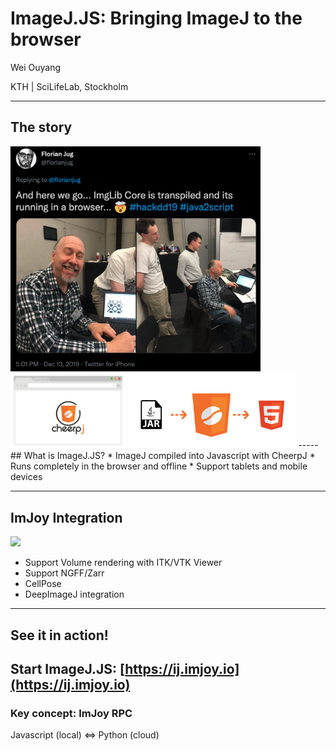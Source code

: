 # ImageJ.JS: Bringing ImageJ to the browser

Wei Ouyang 

KTH | SciLifeLab, Stockholm

-----
## The story
<img style="width: 400px" src="https://raw.githubusercontent.com/oeway/slides/master/2021/bob-java2script-hackathon.png">
<br>
<img style="height: 120px" src="https://raw.githubusercontent.com/oeway/slides/master/2021/cheerpj-browser.png">
<img style="height: 120px" src="https://raw.githubusercontent.com/oeway/slides/master/2021/cheerpj-html5-conversion.png">
-----
## What is ImageJ.JS?
 * ImageJ compiled into Javascript with CheerpJ
 * Runs completely in the browser and offline
 * Support tablets and mobile devices

-----
## ImJoy Integration
<img style="width: 200px" src="https://imjoy.io/static/img/imjoy-logo-white.png">
<br>

 * Support Volume rendering with ITK/VTK Viewer
 * Support NGFF/Zarr
 * CellPose
 * DeepImageJ integration


-----
## See it in action!

Start ImageJ.JS: [https://ij.imjoy.io](https://ij.imjoy.io)
-----
<!-- .slide: data-state="demo1" -->
### Key concept: ImJoy RPC
<div>
Javascript (local)  ⇔  Python (cloud)
</div>
<div>
<div id="window-1" style="display: inline-block;width: 46%; height: calc(100vh - 200px);"></div>

<div id="window-2" style="display: inline-block;width: 46%; height: calc(100vh - 200px);"></div>
</div>

-----
<!-- .slide: data-state="ij-macro-1" -->
## Interactive slides and teaching

A basic ImageJ macro example:
<div id="macro-editor-1"></div>

-----
<!-- .slide: data-state="ij-macro-2" -->
## Another example

<div id="macro-editor-2"></div>

-----
## Limitations

 * Single-threaded
 * <4GB memory
 * ImageJ-1 only
 * Limited plugins
 * File system access


Is it just a toy?
----- 
<!-- .slide: data-background="white" -->
## The bigger picture

<img style="width:100%;object-fit:contain;background-color: white;" src="https://docs.google.com/drawings/d/e/2PACX-1vQkX5zYF7Di41xuS4hfq0gctS28uZNdt9Nlc5d8oUMNoOsxuwGuNzAhCGaoXpq87yY_4iyDQd_mm_tm/pub?w=1310&amp;h=513">

-----
## The bigger picture
 * Massive dataset
 * Heavy and long computation
 * 6+ billion mobile users
 * Mature web industry
     - Ract/Vue/Angular, D3 etc.
 * Exciting new standards:
     - WebAssembly
     - WebGPU

-----
## WIP: Connecting ImageJ.JS with Remote Fiji 
ImageJ.JS <= `imjoy-rpc` => Binder + Fiji

 * Web Viewers <== N5/Zarr Store ==> Remote Fiji
 * Custom distributions of Fiji (similar to Binder)

-----
<!-- .slide: data-background="black" -->
### <img style="height:100px;" alt="BioImage Model Zoo" src="https://bioimage.io/static/img/bioimage-io-logo-white.svg">

<img style="height:calc(100% - 200px);object-fit:contain;background-color: white;" src="https://docs.google.com/drawings/d/e/2PACX-1vSh8qO-jxZcGKjg5w52IMTesAUMbOaOxc3XQgmW7zBBj6btMGAUjcgh6iHgaTyzI18Ld7SSHkbie2k2/pub?w=1057&amp;h=689">


-----
### Acknowledgements

ImageJ.JS is powered by the 🧠 and ❤️ of the ImJoy-Team, with the help from:
 * Wayne Rasband
 * Fiji/ImageJ community
 * Leaning Technologies


Follow us on twitter @ImJoyTeam


<!-- startup script  -->
```javascript execute
function startImageJ(){
  api.createWindow({src:"https://ij.imjoy.io", name:"ImageJ.JS"})  
}

async function initializeMacroEditor(editor_container, code){
    const editorElm = document.getElementById(editor_container);
    if(!editorElm) throw new Error("editor container not found: " + editor_container)
    editorElm.style.width = '90%';
    editorElm.style.display = 'inline-block';
    editorElm.style.height = 'calc(100vh - 200px)';
    // force update the slide
    Reveal.layout();
    let editorWindow;
    const config = {lang: 'javascript'}
    config.templates = [
        {
          name: "New",
          url: null,
          lang: 'javascript',
        },
        {
          name: "Sphere",
          url: "https://wsr.imagej.net/download/Examples/Macro/Sphere.ijm",
          lang: 'javascript',
        },
        {
          name: "OpenDialog Demo",
          url: "https://wsr.imagej.net/download/Examples/Macro/OpenDialog_Demo.ijm",
          lang: 'javascript',
        },
        {
          name: "Overlay",
          url: "https://wsr.imagej.net/download/Examples/Macro/Overlay.ijm",
          lang: 'javascript',
        }
      ]
    config.ui_elements = {
      run: {
          _rintf: true,
          type: 'button',
          label: "Run",
          icon: "play",
          visible: true,
          shortcut: 'Shift-Enter',
          async callback(content) {
              try {
                  let ij = await api.getWindow("ImageJ.JS-" + editor_container)
                  if(!ij){
                      //put the editor side by side
                      editorElm.style.width = '38.2%';
                      const ijElm = document.createElement('div');
                      ijElm.id = 'imagej-' + editor_container
                      ijElm.style.display = 'inline-block';
                      ijElm.style.width = '61.8%';
                      ijElm.style.height = editorElm.style.height;
                      editorElm.parentNode.insertBefore(ijElm, editorElm.nextSibling);
                      ij = await api.createWindow({src:"https://ij.imjoy.io", name:"ImageJ.JS-" + editor_container, window_id: 'imagej-' + editor_container})
                  }
                  await ij.runMacro(content)
              } catch (e) {
                  api.showMessage("Failed to run macro, error: " + e.toString());
              } finally {
                  editorWindow.updateUIElement('stop', {
                      visible: false
                  })
                  editorWindow.setLoader(false);
                  api.showProgress(100);
              }
          }
      },
    }
    editorWindow = await api.createWindow({
        src: 'https://if.imjoy.io',
        name: 'ImageJ Script Editor',
        config,
        window_id: editor_container,
        data: {code}
    })
}

Reveal.addEventListener('ij-macro-1', async ()=>{
    const code = `run("Blobs (25K)");
setAutoThreshold("Default");
setOption("BlackBackground", true);
run("Convert to Mask");
run("Analyze Particles...", "size=5-Infinity add");
`
    initializeMacroEditor('macro-editor-1', code)
})

Reveal.addEventListener('ij-macro-2', async ()=>{
    const response = await fetch("https://wsr.imagej.net/download/Examples/Macro/Colors_of_2021.ijm")
    const code = await response.text()
    initializeMacroEditor('macro-editor-2', code)
})

const PythonPluginCode = `
<config lang="json">
{
  "name": "PythonPlugin",
  "type": "native-python",
  "version": "0.1.0",
  "description": "[TODO: describe this plugin with one sentence.]",
  "tags": [],
  "ui": "",
  "cover": "",
  "inputs": null,
  "outputs": null,
  "flags": [],
  "icon": "extension",
  "api_version": "0.1.8",
  "env": "",
  "permissions": [],
  "requirements": [],
  "dependencies": []
}
</config>

<script lang="python">
from imjoy import api


class ImJoyPlugin():
    def setup(self):
        api.showMessage('Python plugin initialized')

    def add(self, a, b):
        return a + b

api.export(ImJoyPlugin())
</script>
`

const JSPluginCode = `
<config lang="json">
{
  "name": "JSPlugin",
  "type": "window",
  "tags": [],
  "ui": "",
  "version": "0.1.0",
  "cover": "",
  "description": "[TODO: describe this plugin with one sentence.]",
  "icon": "extension",
  "inputs": null,
  "outputs": null,
  "api_version": "0.1.8",
  "env": "",
  "permissions": [],
  "requirements": [],
  "dependencies": [],
  "defaults": {"w": 20, "h": 10}
}
</config>

<script lang="javascript">
window.callPython = async function(){
    const pythonPlugin = await api.getPlugin('PythonPlugin')
    const result = await pythonPlugin.add(10, 99)
    document.getElementById("result").innerHTML = "10 + 99 =" + result
}

class ImJoyPlugin {
  async setup() {
    api.log('initialized')
  }

  async run(ctx) {
  }
}
api.export(new ImJoyPlugin())
</script>

<window lang="html">
  <div>
    <button class="button" onclick="callPython()"> Calculate in Python</button>
    <h3 id="result"></h3>
  </div>
</window>

<style lang="css">

</style>
`
Reveal.addEventListener('demo1', async function(){
    await api.createWindow({src: 'https://if.imjoy.io', config: {fold: [1]}, data: {code: PythonPluginCode}, window_id: "window-2"})

    await api.createWindow({src: 'https://if.imjoy.io', config: {fold: [1, 29]}, data: {code: JSPluginCode}, window_id: "window-1"})
})
```

